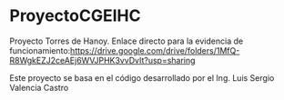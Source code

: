 # ProyectoCGEIHC
Proyecto Torres de Hanoy.
Enlace directo para la evidencia de funcionamiento:https://drive.google.com/drive/folders/1MfQ-R8WgkEZJ2ceAEj6WVJPHK3vvDvIt?usp=sharing

Este proyecto se basa en el código desarrollado por el Ing. Luis Sergio Valencia Castro 
